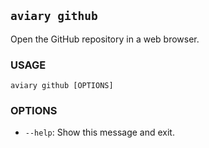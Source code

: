 <style>
  .md-sidebar--secondary { visibility: hidden }
</style>

## `aviary github`

Open the GitHub repository in a web browser.

### **USAGE**

```
aviary github [OPTIONS]
```

### **OPTIONS**

- `--help`: Show this message and exit.
